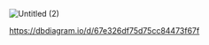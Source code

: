 ![Untitled (2)](https://github.com/user-attachments/assets/a0f00ea5-295c-46b0-b547-c37fc1f346f4)


https://dbdiagram.io/d/67e326df75d75cc84473f67f
